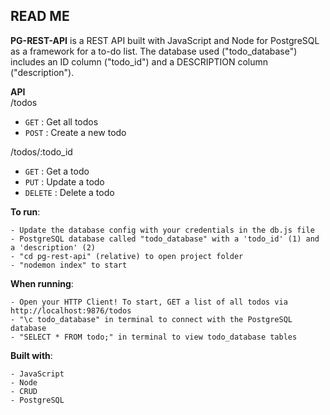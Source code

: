 ## READ ME

**PG-REST-API** is a REST API built with JavaScript and Node for PostgreSQL as a framework for a to-do list. The database used ("todo_database") includes an ID column ("todo_id") and a DESCRIPTION column ("description").

**API**
<br>
/todos
- ```GET``` : Get all todos
- ```POST``` : Create a new todo

/todos/:todo_id
- ```GET``` : Get a todo
- ```PUT``` : Update a todo
- ```DELETE``` : Delete a todo

**To run**:
```
- Update the database config with your credentials in the db.js file
- PostgreSQL database called "todo_database" with a 'todo_id' (1) and a 'description' (2)
- "cd pg-rest-api" (relative) to open project folder
- "nodemon index" to start
```

**When running**:
```
- Open your HTTP Client! To start, GET a list of all todos via http://localhost:9876/todos
- "\c todo_database" in terminal to connect with the PostgreSQL database
- "SELECT * FROM todo;" in terminal to view todo_database tables
```

**Built with**:
```
- JavaScript
- Node
- CRUD
- PostgreSQL
```
